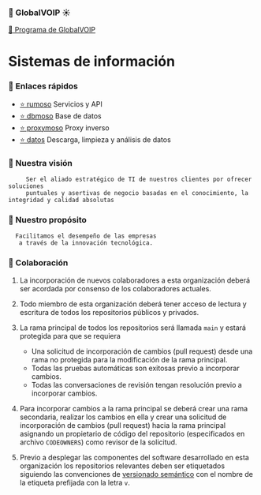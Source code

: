 
### 🌵 GlobalVOIP ☀️


[📖 Programa de GlobalVOIP](https://globalvoip.com.mx/about/)

# Sistemas de información

### 🔗 Enlaces rápidos

- [⭐ rumoso](https://github.com/MorenaSonora/rumoso) Servicios y API
- [⭐ dbmoso](https://github.com/MorenaSonora/dbmoso) Base de datos
- [⭐ proxymoso](https://github.com/MorenaSonora/proxymoso) Proxy inverso
- [⭐ datos](https://github.com/MorenaSonora/datos) Descarga, limpieza y análisis de datos

### 🌱 Nuestra visión
         Ser el aliado estratégico de TI de nuestros clientes por ofrecer soluciones 
         puntuales y asertivas de negocio basadas en el conocimiento, la integridad y calidad absolutas


### 🎯  Nuestro propósito


      Facilitamos el desempeño de las empresas
       a través de la innovación tecnológica.



### 🤝 Colaboración

1. La incorporación de nuevos colaboradores a esta organización deberá
   ser acordada por consenso de los colaboradores actuales.
2. Todo miembro de esta organización deberá tener acceso de lectura y
   escritura de todos los repositorios públicos y privados.

3. La rama principal de todos los repositorios será llamada `main` y
   estará protegida para que se requiera
   - Una solicitud de incorporación de cambios (pull request) desde
     una rama no protegida para la modificación de la rama principal.
   - Todas las pruebas automáticas son exitosas previo a incorporar
     cambios.
   - Todas las conversaciones de revisión tengan resolución previo a
     incorporar cambios.
4. Para incorporar cambios a la rama principal se deberá crear una
   rama secondaria, realizar los cambios en ella y crear una solicitud
   de incorporación de cambios (pull request) hacia la rama principal
   asignando un propietario de código del repositorio (especificados
   en archivo `CODEOWNERS`) como revisor de la solicitud.
5. Previo a desplegar las componentes del software desarrollado en
   esta organización los repositorios relevantes deben ser etiquetados
   siguiendo las convenciones de [versionado
   semántico](https://semver.org/) con el nombre de la etiqueta
   prefijada con la letra `v`.
